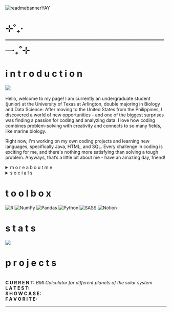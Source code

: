 ![readmebannerYAY](https://github.com/user-attachments/assets/5c020ec1-1642-4d68-b255-c511a2a3d205)
# ⊹˚₊‧──────────────────────────‧₊˚⊹
# i n t r o d u c t i o n
[![](https://visitcount.itsvg.in/api?id=mariahncornelio&icon=3&color=12)](https://visitcount.itsvg.in) <br><br>
Hello, welcome to my page! I am currently an undergraduate student (junior) at the University of Texas at Arlington, double majoring in Biology and Data Science. After moving to the United States from the Philippines, I discovered a world of new opportunities - and one of the biggest surprises was finding a passion for coding and analyzing data. I love how coding combines problem-solving with creativity and connects to so many fields, like marine biology.

Right now, I'm working on my own coding projects and learning new languages, specifically Java, HTML, and SQL. Every challenge in coding is exciting for me, and there's nothing more satisfying than solving a tough problem. Anyways, that’s a little bit about me - have an amazing day, friend!

<details>
  <summary>m o r e   a b o u t   m e</summary>
  <p> <br> ₊✩‧₊ i am from the philippines <br> ₊✩‧₊ my first coding language i learned was R <br> ₊✩‧₊ i love love love sharks!!! <br> ₊✩‧₊ i have a lot of hobbies (running, swimming, writing, cooking/baking, reading, gaming, decorating) but right now i am focusing on writing <br> ₊✩‧₊ my favorite subject is SCIENCE <br> ₊✩‧₊ my back hurts all the time, unfortunately sigh </p>
</details>

<details>
  <summary>s o c i a l s</summary>
  <p> <br> ₊✩‧₊ <a href="https://www.linkedin.com/in/mariah-noelle-cornelio-60221a329/"> my linked in </a><br> ₊✩‧₊ ◛ my email: mariahnoellecornelio@gmail.com </p>
</details>

# t o o l b o x
![R](https://img.shields.io/badge/r-%23276DC3.svg?style=for-the-badge&logo=r&logoColor=white) ![NumPy](https://img.shields.io/badge/numpy-%23013243.svg?style=for-the-badge&logo=numpy&logoColor=white) ![Pandas](https://img.shields.io/badge/pandas-%23150458.svg?style=for-the-badge&logo=pandas&logoColor=white) ![Python](https://img.shields.io/badge/python-3670A0?style=for-the-badge&logo=python&logoColor=ffdd54) ![SASS](https://img.shields.io/badge/SASS-hotpink.svg?style=for-the-badge&logo=SASS&logoColor=white) ![Notion](https://camo.githubusercontent.com/dffc113c48aaf3d4ff62db008910c0af280ad6d834c2e990246873eab4796c6e/68747470733a2f2f696d672e736869656c64732e696f2f62616467652f4e6f74696f6e2d2532333030303030302e7376673f7374796c653d666f722d7468652d6261646765266c6f676f3d6e6f74696f6e266c6f676f436f6c6f723d7768697465)

# s t a t s
![](https://github-readme-stats.vercel.app/api?username=mariahncornelio&theme=graywhite&hide_border=false&include_all_commits=true&count_private=true)<br/>

# p r o j e c t s 
<br>
<b> C U R R E N T:</b> <i> BMI Calculator for different planets of the solar system </i>
<br>
<b> L A T E S T:</b>
<br>
<b> S H O W C A S E: </b>
<br>
<b> F A V O R I T E:</b>

---
<!-- Proudly created with GPRM ( https://gprm.itsvg.in ) -->
<!-- Banner made on Canva :) -->
